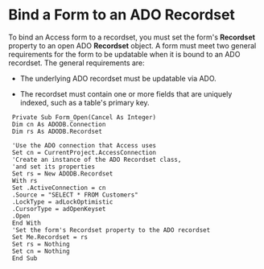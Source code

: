 
# Bind a Form to an ADO Recordset

To bind an Access form to a recordset, you must set the form's  **Recordset** property to an open ADO **Recordset** object. A form must meet two general requirements for the form to be updatable when it is bound to an ADO recordset. The general requirements are:


- The underlying ADO recordset must be updatable via ADO.
    
- The recordset must contain one or more fields that are uniquely indexed, such as a table's primary key.
    






```
 Private Sub Form_Open(Cancel As Integer) 
 Dim cn As ADODB.Connection 
 Dim rs As ADODB.Recordset 
 
 'Use the ADO connection that Access uses 
 Set cn = CurrentProject.AccessConnection 
 'Create an instance of the ADO Recordset class, 
 'and set its properties 
 Set rs = New ADODB.Recordset 
 With rs 
 Set .ActiveConnection = cn 
 .Source = "SELECT * FROM Customers" 
 .LockType = adLockOptimistic 
 .CursorType = adOpenKeyset 
 .Open 
 End With 
 'Set the form's Recordset property to the ADO recordset 
 Set Me.Recordset = rs 
 Set rs = Nothing 
 Set cn = Nothing 
 End Sub 

```

